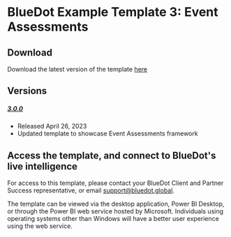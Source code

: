 # BlueDot Example Template 3: Event Assessments

## Download

Download the latest version of the template [here](https://github.com/BlueDot-global/bluedot-support/raw/main/Example%20Templates/Power%20BI/Template%203%20-%20Event%20Assessments/template3-event-assessments-v3.0.0.pbix)

## Versions

##### [3.0.0](https://github.com/BlueDot-global/bluedot-support/raw/EVENTv3.0.0/Example%20Templates/Power%20BI/Template%203%20-%20Event%20Assessments/template3-event-assessments-v3.0.0.pbix)
- Released April 26, 2023
- Updated template to showcase Event Assessments framework

## Access the template, and connect to BlueDot's live intelligence

For access to this template, please contact your BlueDot Client and Partner Success representative, or email support@bluedot.global.

The template can be viewed via the desktop application, Power BI Desktop, or through the Power BI web service hosted by Microsoft. Individuals using operating systems other than Windows will have a better user experience using the web service.